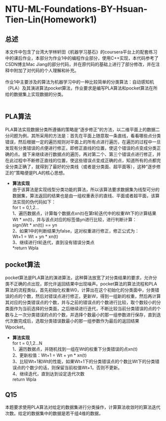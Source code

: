 NTU-ML-Foundations-BY-Hsuan-Tien-Lin(Homework1)
===
总述
---
  本文件中包含了台湾大学林轩田《机器学习基石》的coursera平台上的配套练习中的课后作业，本部分为作业1中的编程作业部分，使用C++实现，本代码参考了CSDN博主Mac Jiang的部分代码，并在原代码的基础上进行了部分修改，并在注释中附加了对代码的个人理解和补充。<br>
<br>
  作业1中主要涉及的算法为机器学习中的一种比较简单的分类算法：自动感知机（PLA）及其演进算法pocket算法，作业要求是编写PLA算法和pocket算法在所给的数据集上实现数据的分类。<br>
<br>
## PLA算法<br>
  PLA算法实现数据分类所遵循的策略是“逐步修正”的方法，以二维平面上的数据二分问题为例，其所采用的方法是：首先在平面上随意取一条直线，看看哪些点分类错误，然后根据一定的遍历规则对平面上的所有点进行遍历，在遍历的过程中一旦发现有分类错误的点便进行修正，即修正直线的位置，使这个错误的点变成分类正确的点。接下来继续进行数据点的遍历，再对第二个、第三个错误点进行修正，并在此过程中不断修正直线的位置，使这些错误点变成正确的点，知道所有的点都完全分类正确了，就得到了最好的分类线（或者是分类面、超平面等），这种“逐步修正的”策略便是PLA的核心思想。<br>
  * **算法实现**<br>
    由于该算法是实现线型分类功能的算法，所以该算法要求数据集为线型可分的数据集，算法返回的结果也是由一组权重表示的直线、平面或者超平面，该算法实现的伪代码如下：<br>
    for t = 0,1,2...<br>
      1、遍历数据点，计算每个数据点xn(t)在第t轮迭代中的权重Wt下的计算结果Wt * xn(t)，并与该点对应的标签值yn进行比较，进行判断计算：<br>
      sign(Wt * xn(t)) == yn<br>
      2、如果1中的判断结果为false，这对权重进行修正，修正公式为：<br>
      Wt+1 = Wt + yn * xn(t)<br>
      3、继续进行t轮迭代，直到没有错误分类点<br>
    *return Wpla<br>
 ## pocket算法<br>
  pocket算法是PLA算法的演进算法，这种算法放宽了对分类结果的要求，允许分类不正确的点出现，即允许返回结果中出现噪声。pocket算法的算法流程和PLA算法的流程类似，首先初始化权重W0，计算出在这个初始化的分类面中，分类错误的点的个数，然后对错误点进行修正，更新W，得到一组新的权重，然后再计算其对应的分类错误点的个数，并与之前的错误点的个数进行比较，取个数较小的分类面作为当前选择的分类面，之后继续进行迭代，不断比较当前分类错误的点的个数与上一次分类错误的点的个数，并选择个数最小的那一组参数进行保存，直到迭代次数完成后，选取分类错误数最小的那一组参数作为最后的返回结果Wpocket。<br>
  * **算法实现**<br>
    for t = 0,1,2...N<br>
      1、遍历数据点，并随机找到一组在Wt的权重下分类错误的点xn(t)<br>
      2、更新权值：Wt+1 = Wt + yn * xn(t)<br>
      3、比较Wt+1和Wt的性能，如果Wt+1下的分类错误点的个数比Wt下的分类错误点的个数少的话，则保留当前权值Wt+1，否则不更新。<br>
      4、继续迭代，直到达到设定迭代次数<br>
    return Wpla<br>
  
## Q15<br>
本题要求使用PLA算法对给定的数据集进行分类操作，计算算法收敛时的算法迭代次数。给定的数据集中的数据是若干组4维的数据，
